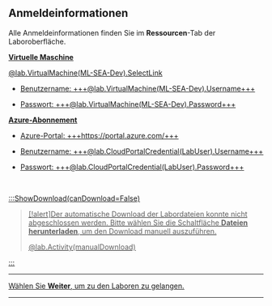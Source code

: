<style>
img {
    border: 1px solid black;
    }
</style>

## **Anmeldeinformationen**

Alle Anmeldeinformationen finden Sie im **Ressourcen**-Tab der Laboroberfläche.

<u>**Virtuelle Maschine**<u>

@lab.VirtualMachine(ML-SEA-Dev).SelectLink

- Benutzername: +++@lab.VirtualMachine(ML-SEA-Dev).Username+++

- Passwort: +++@lab.VirtualMachine(ML-SEA-Dev).Password+++


<u>**Azure-Abonnement**<u>


- Azure-Portal: +++https://portal.azure.com/+++

- Benutzername: +++@lab.CloudPortalCredential(LabUser).Username+++

- Passwort: +++@lab.CloudPortalCredential(LabUser).Password+++
<br>

:::ShowDownload(canDownload=False)

>[!alert]Der automatische Download der Labordateien konnte nicht abgeschlossen werden. Bitte wählen Sie die Schaltfläche **Dateien herunterladen**, um den Download manuell auszuführen.
>
> @lab.Activity(manualDownload)

:::


---


Wählen Sie **Weiter**, um zu den Laboren zu gelangen.


---

